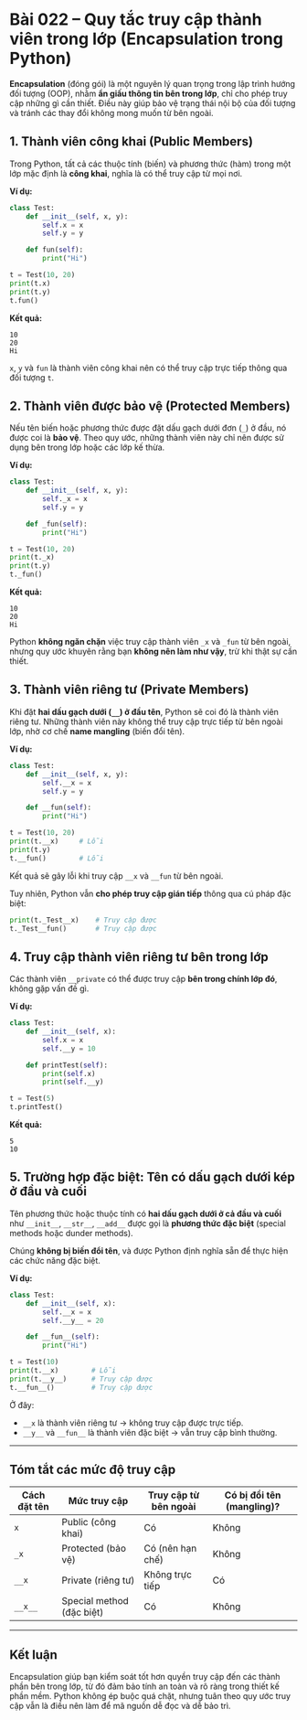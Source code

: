 
# Bài 022 – Quy tắc truy cập thành viên trong lớp (Encapsulation trong Python)

**Encapsulation** (đóng gói) là một nguyên lý quan trọng trong lập trình hướng đối tượng (OOP), nhằm **ẩn giấu thông tin bên trong lớp**, chỉ cho phép truy cập những gì cần thiết. Điều này giúp bảo vệ trạng thái nội bộ của đối tượng và tránh các thay đổi không mong muốn từ bên ngoài.

## 1. Thành viên công khai (Public Members)

Trong Python, tất cả các thuộc tính (biến) và phương thức (hàm) trong một lớp mặc định là **công khai**, nghĩa là có thể truy cập từ mọi nơi.

**Ví dụ:**

```python
class Test:
    def __init__(self, x, y):
        self.x = x
        self.y = y

    def fun(self):
        print("Hi")

t = Test(10, 20)
print(t.x)
print(t.y)
t.fun()
```

**Kết quả:**

```
10
20
Hi
```

`x`, `y` và `fun` là thành viên công khai nên có thể truy cập trực tiếp thông qua đối tượng `t`.

## 2. Thành viên được bảo vệ (Protected Members)

Nếu tên biến hoặc phương thức được đặt dấu gạch dưới đơn (`_`) ở đầu, nó được coi là **bảo vệ**. Theo quy ước, những thành viên này chỉ nên được sử dụng bên trong lớp hoặc các lớp kế thừa.

**Ví dụ:**

```python
class Test:
    def __init__(self, x, y):
        self._x = x
        self.y = y

    def _fun(self):
        print("Hi")

t = Test(10, 20)
print(t._x)
print(t.y)
t._fun()
```

**Kết quả:**

```
10
20
Hi
```

Python **không ngăn chặn** việc truy cập thành viên `_x` và `_fun` từ bên ngoài, nhưng quy ước khuyên rằng bạn **không nên làm như vậy**, trừ khi thật sự cần thiết.

## 3. Thành viên riêng tư (Private Members)

Khi đặt **hai dấu gạch dưới (`__`) ở đầu tên**, Python sẽ coi đó là thành viên riêng tư. Những thành viên này không thể truy cập trực tiếp từ bên ngoài lớp, nhờ cơ chế **name mangling** (biến đổi tên).

**Ví dụ:**

```python
class Test:
    def __init__(self, x, y):
        self.__x = x
        self.y = y

    def __fun(self):
        print("Hi")

t = Test(10, 20)
print(t.__x)     # Lỗi
print(t.y)
t.__fun()        # Lỗi
```

Kết quả sẽ gây lỗi khi truy cập `__x` và `__fun` từ bên ngoài.

Tuy nhiên, Python vẫn **cho phép truy cập gián tiếp** thông qua cú pháp đặc biệt:

```python
print(t._Test__x)    # Truy cập được
t._Test__fun()       # Truy cập được
```

## 4. Truy cập thành viên riêng tư bên trong lớp

Các thành viên `__private` có thể được truy cập **bên trong chính lớp đó**, không gặp vấn đề gì.

**Ví dụ:**

```python
class Test:
    def __init__(self, x):
        self.x = x
        self.__y = 10

    def printTest(self):
        print(self.x)
        print(self.__y)

t = Test(5)
t.printTest()
```

**Kết quả:**

```
5
10
```

## 5. Trường hợp đặc biệt: Tên có dấu gạch dưới kép ở đầu và cuối

Tên phương thức hoặc thuộc tính có **hai dấu gạch dưới ở cả đầu và cuối** như `__init__`, `__str__`, `__add__` được gọi là **phương thức đặc biệt** (special methods hoặc dunder methods).

Chúng **không bị biến đổi tên**, và được Python định nghĩa sẵn để thực hiện các chức năng đặc biệt.

**Ví dụ:**

```python
class Test:
    def __init__(self, x):
        self.__x = x
        self.__y__ = 20

    def __fun__(self):
        print("Hi")

t = Test(10)
print(t.__x)        # Lỗi
print(t.__y__)      # Truy cập được
t.__fun__()         # Truy cập được
```

Ở đây:

* `__x` là thành viên riêng tư → không truy cập được trực tiếp.
* `__y__` và `__fun__` là thành viên đặc biệt → vẫn truy cập bình thường.

---

## Tóm tắt các mức độ truy cập

| Cách đặt tên | Mức truy cập              | Truy cập từ bên ngoài | Có bị đổi tên (mangling)? |
| ------------ | ------------------------- | --------------------- | ------------------------- |
| `x`          | Public (công khai)        | Có                    | Không                     |
| `_x`         | Protected (bảo vệ)        | Có (nên hạn chế)      | Không                     |
| `__x`        | Private (riêng tư)        | Không trực tiếp       | Có                        |
| `__x__`      | Special method (đặc biệt) | Có                    | Không                     |

---

## Kết luận

Encapsulation giúp bạn kiểm soát tốt hơn quyền truy cập đến các thành phần bên trong lớp, từ đó đảm bảo tính an toàn và rõ ràng trong thiết kế phần mềm. Python không ép buộc quá chặt, nhưng tuân theo quy ước truy cập vẫn là điều nên làm để mã nguồn dễ đọc và dễ bảo trì.


